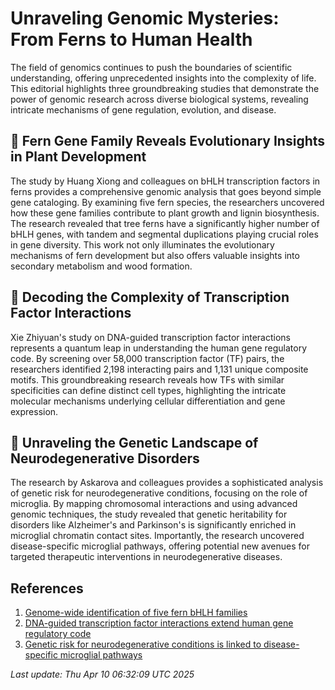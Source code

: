 # Unraveling Genomic Mysteries: From Ferns to Human Health

The field of genomics continues to push the boundaries of scientific understanding, offering unprecedented insights into the complexity of life. This editorial highlights three groundbreaking studies that demonstrate the power of genomic research across diverse biological systems, revealing intricate mechanisms of gene regulation, evolution, and disease.

## 🌿 Fern Gene Family Reveals Evolutionary Insights in Plant Development

The study by Huang Xiong and colleagues on bHLH transcription factors in ferns provides a comprehensive genomic analysis that goes beyond simple gene cataloging. By examining five fern species, the researchers uncovered how these gene families contribute to plant growth and lignin biosynthesis. The research revealed that tree ferns have a significantly higher number of bHLH genes, with tandem and segmental duplications playing crucial roles in gene diversity. This work not only illuminates the evolutionary mechanisms of fern development but also offers valuable insights into secondary metabolism and wood formation.

## 🧬 Decoding the Complexity of Transcription Factor Interactions

Xie Zhiyuan's study on DNA-guided transcription factor interactions represents a quantum leap in understanding the human gene regulatory code. By screening over 58,000 transcription factor (TF) pairs, the researchers identified 2,198 interacting pairs and 1,131 unique composite motifs. This groundbreaking research reveals how TFs with similar specificities can define distinct cell types, highlighting the intricate molecular mechanisms underlying cellular differentiation and gene expression.

## 🧠 Unraveling the Genetic Landscape of Neurodegenerative Disorders

The research by Askarova and colleagues provides a sophisticated analysis of genetic risk for neurodegenerative conditions, focusing on the role of microglia. By mapping chromosomal interactions and using advanced genomic techniques, the study revealed that genetic heritability for disorders like Alzheimer's and Parkinson's is significantly enriched in microglial chromatin contact sites. Importantly, the research uncovered disease-specific microglial pathways, offering potential new avenues for targeted therapeutic interventions in neurodegenerative diseases.

## References

1. [Genome-wide identification of five fern bHLH families](https://pubmed.ncbi.nlm.nih.gov/40205332/)
2. [DNA-guided transcription factor interactions extend human gene regulatory code](https://pubmed.ncbi.nlm.nih.gov/40205063/)
3. [Genetic risk for neurodegenerative conditions is linked to disease-specific microglial pathways](https://pubmed.ncbi.nlm.nih.gov/40202986/)

*Last update: Thu Apr 10 06:32:09 UTC 2025*
